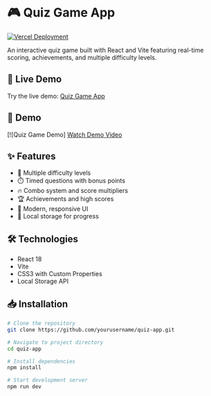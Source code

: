 # 🎮 Quiz Game App

[![Vercel Deployment](https://img.shields.io/badge/vercel-%23000000.svg?style=for-the-badge&logo=vercel&logoColor=white)](https://quiz-app-five-silk.vercel.app/)

An interactive quiz game built with React and Vite featuring real-time scoring, achievements, and multiple difficulty levels.

## 🚀 Live Demo

Try the live demo: [Quiz Game App](https://quiz-app-five-silk.vercel.app/)

## 🎥 Demo
[![Quiz Game Demo]
[Watch Demo Video](https://drive.google.com/file/d/1w78QOxq0h8QzhAquRR8BlU3HqIzSA2Sm/view?usp=drive_link)



## ✨ Features

- 🎯 Multiple difficulty levels
- ⏱️ Timed questions with bonus points
- 🔥 Combo system and score multipliers
- 🏆 Achievements and high scores
- 🎨 Modern, responsive UI
- 💾 Local storage for progress

## 🛠️ Technologies

- React 18
- Vite
- CSS3 with Custom Properties
- Local Storage API

## 📥 Installation

```bash
# Clone the repository
git clone https://github.com/yourusername/quiz-app.git

# Navigate to project directory
cd quiz-app

# Install dependencies
npm install

# Start development server
npm run dev
